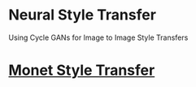 # Neural Style Transfer
Using Cycle GANs for Image to Image Style Transfers

# [Monet Style Transfer](https://www.kaggle.com/c/gan-getting-started)
